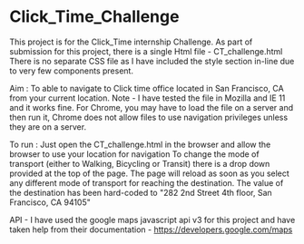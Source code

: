 # Click_Time_Challenge

This project is for the Click_Time internship Challenge.
As part of submission for this project, there is a single Html file - CT_challenge.html
There is no separate CSS file as I have included the style section in-line due to very
few components present.

Aim : To able to navigate to Click time office located in San Francisco, CA from your current location.
Note - I have tested the file in Mozilla and IE 11 and it works fine. For Chrome, you may have to load the file on a server and then run it, Chrome does not allow 
files to use navigation privileges unless they are on a server.

To run : Just open the CT_challenge.html in the browser and allow the browser to use your location for navigation
To change the mode of transport (either to Walking, Bicycling or Transit) there is a drop down provided at the top of the page. The page will reload as soon
as you select any different mode of transport for reaching the destination. The value of the destination has been hard-coded to "282 2nd Street 4th floor, 
San Francisco, CA 94105"

API - I have used the google maps javascript api v3 for this project and have taken help from their documentation - https://developers.google.com/maps
